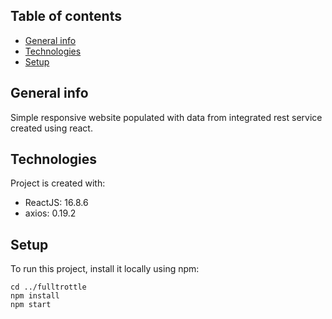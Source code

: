 ## Table of contents
* [General info](#general-info)
* [Technologies](#technologies)
* [Setup](#setup)

## General info
Simple responsive website populated with data from integrated rest service created using react.
	
## Technologies
Project is created with:
* ReactJS: 16.8.6
* axios: 0.19.2
	
## Setup
To run this project, install it locally using npm:

```
cd ../fulltrottle
npm install
npm start
```
